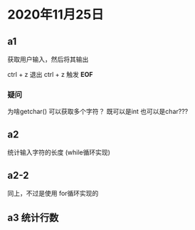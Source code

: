 # 2020年11月25日



## a1

获取用户输入，然后将其输出

ctrl + z 退出       ctrl + z 触发 **EOF**

### 疑问

为啥getchar() 可以获取多个字符？ 既可以是int 也可以是char???



## a2

统计输入字符的长度   (while循环实现)



## a2-2

同上，不过是使用 for循环实现的



## a3  统计行数


































